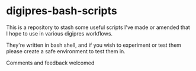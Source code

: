 # digipres-bash-scripts
This is a repository to stash some useful scripts I've made or amended that I hope to use in various digipres workflows.

They're written in bash shell, and if you wish to experiment or test them please create a safe environment to test them in.

Comments and feedback welcomed
